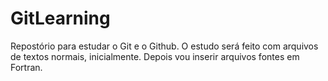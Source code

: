 GitLearning
===========

Repostório para estudar o Git e o Github. O estudo será feito com 
arquivos de textos normais, inicialmente. Depois vou inserir arquivos
fontes em Fortran.

